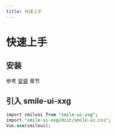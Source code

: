 ```yaml
---
title: 快速上手
---
```


# 快速上手

## 安装

参考 [安装](/install/) 章节

<!-- ## 添加 CSS 样式
使用本框架前，请在 CSS 中开启 border-box
``` CSS
*，*::before,*::after{ box-sizing: border-box }
```
IE 8 及以上浏览器支持此样式。 -->

## 引入 smile-ui-xxg

```SQL
import smileui from "smile-ui-xxg";
import "smile-ui-xxg/dist/smile-ui.css";
Vue.use(smileui);
```
